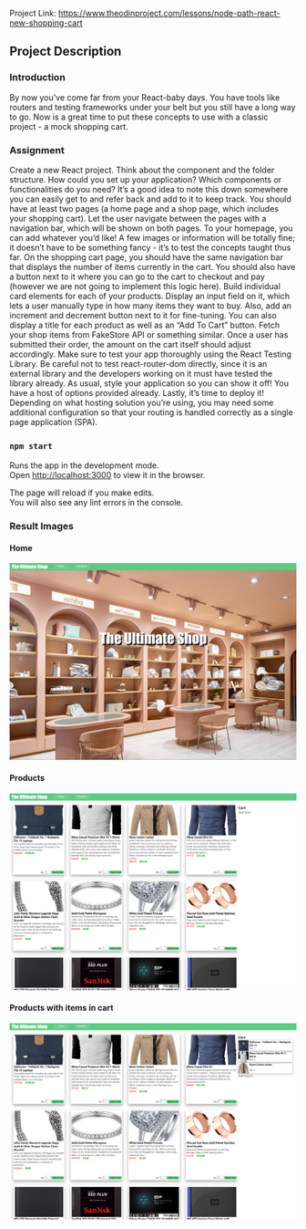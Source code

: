 Project Link: https://www.theodinproject.com/lessons/node-path-react-new-shopping-cart

## Project Description
### Introduction
By now you’ve come far from your React-baby days. You have tools like routers and testing frameworks under your belt but you still have a long way to go. Now is a great time to put these concepts to use with a classic project - a mock shopping cart.

### Assignment
Create a new React project.
Think about the component and the folder structure. How could you set up your application? Which components or functionalities do you need? It’s a good idea to note this down somewhere you can easily get to and refer back and add to it to keep track.
You should have at least two pages (a home page and a shop page, which includes your shopping cart). Let the user navigate between the pages with a navigation bar, which will be shown on both pages.
To your homepage, you can add whatever you’d like! A few images or information will be totally fine; it doesn’t have to be something fancy - it’s to test the concepts taught thus far.
On the shopping cart page, you should have the same navigation bar that displays the number of items currently in the cart. You should also have a button next to it where you can go to the cart to checkout and pay (however we are not going to implement this logic here).
Build individual card elements for each of your products. Display an input field on it, which lets a user manually type in how many items they want to buy. Also, add an increment and decrement button next to it for fine-tuning. You can also display a title for each product as well as an “Add To Cart” button.
Fetch your shop items from FakeStore API or something similar.
Once a user has submitted their order, the amount on the cart itself should adjust accordingly.
Make sure to test your app thoroughly using the React Testing Library. Be careful not to test react-router-dom directly, since it is an external library and the developers working on it must have tested the library already.
As usual, style your application so you can show it off! You have a host of options provided already.
Lastly, it’s time to deploy it! Depending on what hosting solution you’re using, you may need some additional configuration so that your routing is handled correctly as a single page application (SPA).

### `npm start`

Runs the app in the development mode.\
Open [http://localhost:3000](http://localhost:3000) to view it in the browser.

The page will reload if you make edits.\
You will also see any lint errors in the console.

### Result Images
#### Home
![Image of home page.](public/home.png)
#### Products
![First image of product page.](public/products1.png)
#### Products with items in cart
![Second image of product page.](public/products2.png)
